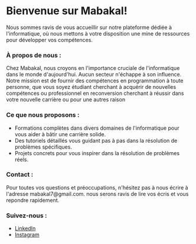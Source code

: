 <h1>Bienvenue sur Mabakal!</h1>
<p>
   Nous sommes ravis de vous accueillir sur notre plateforme dédiée à l'informatique, où nous mettons à votre disposition une mine de ressources pour développer vos compétences.
</p>
<h3>À propos de nous :</h3>
<p>
   Chez Mabakal, nous croyons en l'importance cruciale de l'informatique dans le monde d'aujourd'hui. Aucun secteur n'échappe à son influence. Notre mission est de fournir des compétences en programmation à toute personne, que vous soyez étudiant cherchant à acquérir de nouvelles compétences ou professionnel en reconversion cherchant à réussir dans votre nouvelle carrière ou pour une autres raison
</p>
<h3>
   Ce que nous proposons :
</h3>
<p>
   <ul>
      <li>Formations complètes dans divers domaines de l'informatique pour vous aider à bâtir une carrière solide.</li>
      <li>Des tutoriels détaillés vous guidant pas à pas dans la résolution de problèmes spécifiques.</li>
      <li>Projets concrets pour vous inspirer dans la résolution de problèmes réels.</li>
   </ul>
</p>
<h3>
   Contact :
</h3>
<p>
   Pour toutes vos questions et préoccupations, n'hésitez pas à nous écrire à l'adresse mabakal7@gmail.com. nous serons ravis de lire vos écris et vous repondre rapidement.
</p>
<h3>Suivez-nous :</h3>
<p>
   <ul>
      <li><a href = "https://www.linkedin.com/company/mabakal/"> LinkedIn </a></li>
      <li> <a href = "https://www.instagram.com/mabakal7/"> Instagram</a></li>
   </ul>
</p>
